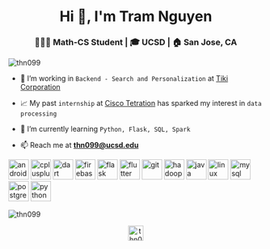 <h1 align="center">Hi 👋, I'm Tram Nguyen</h1>
<h3 align="center">👩🏻‍💻 Math-CS Student | 🎓 UCSD | 🏠 San Jose, CA</h3>

<p align="left"> <img src="https://komarev.com/ghpvc/?username=thn099" alt="thn099" /> </p>

- 🔭 I’m working in `Backend - Search and Personalization` at [Tiki Corporation](https://tiki.vn/)

- 📈 My past `internship` at [Cisco Tetration](https://www.cisco.com/c/en_ca/products/data-center-analytics/tetration-analytics/index.html) has sparked my interest in `data processing` 

- 🌱 I’m currently learning `Python, Flask, SQL, Spark`

- 📫 Reach me at **thn099@ucsd.edu**

<p align="left"><img src="https://devicons.github.io/devicon/devicon.git/icons/android/android-original-wordmark.svg" alt="android" width="40" height="40"/> <img src="https://devicons.github.io/devicon/devicon.git/icons/cplusplus/cplusplus-original.svg" alt="cplusplus" width="40" height="40"/> <img src="https://www.vectorlogo.zone/logos/dartlang/dartlang-icon.svg" alt="dart" width="40" height="40"/> <img src="https://www.vectorlogo.zone/logos/firebase/firebase-icon.svg" alt="firebase" width="40" height="40"/> <img src="https://www.vectorlogo.zone/logos/pocoo_flask/pocoo_flask-icon.svg" alt="flask" width="40" height="40"/> <img src="https://www.vectorlogo.zone/logos/flutterio/flutterio-icon.svg" alt="flutter" width="40" height="40"/> <img src="https://www.vectorlogo.zone/logos/git-scm/git-scm-icon.svg" alt="git" width="40" height="40"/> <img src="https://www.vectorlogo.zone/logos/apache_hadoop/apache_hadoop-icon.svg" alt="hadoop" width="40" height="40"/> <img src="https://devicons.github.io/devicon/devicon.git/icons/java/java-original-wordmark.svg" alt="java" width="40" height="40"/> <img src="https://devicons.github.io/devicon/devicon.git/icons/linux/linux-original.svg" alt="linux" width="40" height="40"/> <img src="https://devicons.github.io/devicon/devicon.git/icons/mysql/mysql-original-wordmark.svg" alt="mysql" width="40" height="40"/> <img src="https://devicons.github.io/devicon/devicon.git/icons/postgresql/postgresql-original-wordmark.svg" alt="postgresql" width="40" height="40"/> <img src="https://devicons.github.io/devicon/devicon.git/icons/python/python-original.svg" alt="python" width="40" height="40"/></p><p><img align="center" src="https://github-readme-stats.vercel.app/api/top-langs/?username=thn099&layout=compact&hide=html" alt="thn099" /></p>

<p align="center">
<a href="https://linkedin.com/in/thn099" target="blank"><img align="center" src="https://cdn.jsdelivr.net/npm/simple-icons@3.0.1/icons/linkedin.svg" alt="thn099" height="30" width="30" /></a>
</p>
